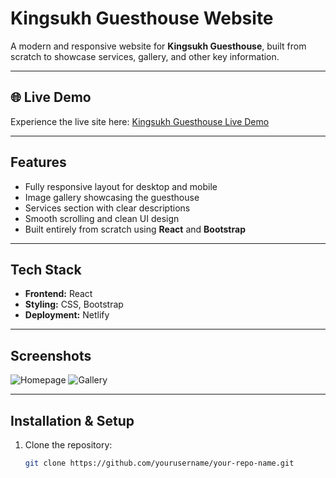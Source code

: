# Kingsukh Guesthouse Website

A modern and responsive website for **Kingsukh Guesthouse**, built from scratch to showcase services, gallery, and other key information.

---

## 🌐 Live Demo
Experience the live site here: [Kingsukh Guesthouse Live Demo](https://kingsukh-huesthouse.netlify.app)

---

## Features
- Fully responsive layout for desktop and mobile
- Image gallery showcasing the guesthouse
- Services section with clear descriptions
- Smooth scrolling and clean UI design
- Built entirely from scratch using **React** and **Bootstrap**

---

## Tech Stack
- **Frontend:** React
- **Styling:** CSS, Bootstrap
- **Deployment:** Netlify

---

## Screenshots
![Homepage](path-to-your-screenshot1.png)
![Gallery](path-to-your-screenshot2.png)

---

## Installation & Setup
1. Clone the repository:
   ```bash
   git clone https://github.com/yourusername/your-repo-name.git
